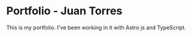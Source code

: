 # Portfolio - Juan Torres

This is my portfolio. I've been working in it with Astro js and TypeScript.
